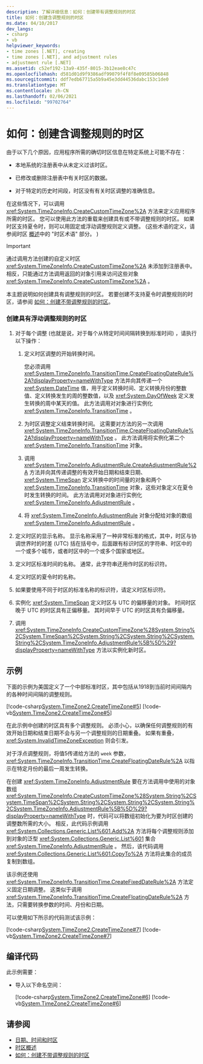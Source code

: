 ```yaml
---
description: 了解详细信息：如何：创建带有调整规则的时区
title: 如何：创建含调整规则的时区
ms.date: 04/10/2017
dev_langs:
- csharp
- vb
helpviewer_keywords:
- time zones [.NET], creating
- time zones [.NET], and adjustment rules
- adjustment rule [.NET]
ms.assetid: c52ef192-13a9-435f-8015-3b12eae8c47c
ms.openlocfilehash: d581d01d9f9386adf99079f4f8f8e09585b06848
ms.sourcegitcommit: ddf7edb67715a5b9a45e3dd44536dabc153c1de0
ms.translationtype: MT
ms.contentlocale: zh-CN
ms.lasthandoff: 02/06/2021
ms.locfileid: "99702764"
---
```

# <a name="how-to-create-time-zones-with-adjustment-rules"></a>如何：创建含调整规则的时区

由于以下几个原因，应用程序所需的确切时区信息在特定系统上可能不存在：

- 本地系统的注册表中从未定义过该时区。

- 已修改或删除注册表中有关时区的数据。

- 对于特定的历史时间段，时区没有有关时区调整的准确信息。

在这些情况下，可以调用 <xref:System.TimeZoneInfo.CreateCustomTimeZone%2A> 方法来定义应用程序所需的时区。 您可以使用此方法的重载来创建具有或不带调整规则的时区。 如果时区支持夏令时，则可以用固定或浮动调整规则定义调整。  (这些术语的定义，请参阅时区 [概述](time-zone-overview.md)中的 "时区术语" 部分。 ) 

> [!IMPORTANT]
> 通过调用方法创建的自定义时区 <xref:System.TimeZoneInfo.CreateCustomTimeZone%2A> 未添加到注册表中。 相反，只能通过方法调用返回的对象引用来访问这些对象 <xref:System.TimeZoneInfo.CreateCustomTimeZone%2A> 。

本主题说明如何创建具有调整规则的时区。 若要创建不支持夏令时调整规则的时区，请参阅 [如何：创建不带调整规则的时区](create-time-zones-without-adjustment-rules.md)。

### <a name="to-create-a-time-zone-with-floating-adjustment-rules"></a>创建具有浮动调整规则的时区

1. 对于每个调整 (也就是说，对于每个从特定时间间隔转换到标准时间) ，请执行以下操作：

    1. 定义时区调整的开始转换时间。

       您必须调用 <xref:System.TimeZoneInfo.TransitionTime.CreateFloatingDateRule%2A?displayProperty=nameWithType> 方法并向其传递一个 <xref:System.DateTime> 值，用于定义转换时间、定义转换月份的整数值、定义转换发生的周的整数值，以及 <xref:System.DayOfWeek> 定义发生转换的周中某天的值。 此方法调用对对象进行实例化 <xref:System.TimeZoneInfo.TransitionTime> 。

    2. 为时区调整定义结束转换时间。 这需要对方法的另一次调用 <xref:System.TimeZoneInfo.TransitionTime.CreateFloatingDateRule%2A?displayProperty=nameWithType> 。 此方法调用将实例化第二个 <xref:System.TimeZoneInfo.TransitionTime> 对象。

    3. 调用 <xref:System.TimeZoneInfo.AdjustmentRule.CreateAdjustmentRule%2A> 方法并向其传递调整的有效开始日期和结束日期、 <xref:System.TimeSpan> 定义转换中的时间量的对象和两个 <xref:System.TimeZoneInfo.TransitionTime> 对象，这些对象定义在夏令时发生转换的时间。 此方法调用对对象进行实例化 <xref:System.TimeZoneInfo.AdjustmentRule> 。

    4. 将 <xref:System.TimeZoneInfo.AdjustmentRule> 对象分配给对象的数组 <xref:System.TimeZoneInfo.AdjustmentRule> 。

2. 定义时区的显示名称。 显示名称采用了一种非常标准的格式，其中，时区与协调世界时的时差 (UTC) 括在括号中，后面跟有标识时区的字符串、时区中的一个或多个城市，或者时区中的一个或多个国家或地区。

3. 定义时区标准时间的名称。 通常，此字符串还用作时区的标识符。

4. 定义时区的夏令时的名称。

5. 如果要使用不同于时区的标准名称的标识符，请定义时区标识符。

6. 实例化 <xref:System.TimeSpan> 定义时区与 UTC 的偏移量的对象。 时间时区晚于 UTC 的时区具有正偏移量。 其时间早于 UTC 的时区具有负偏移量。

7. 调用 <xref:System.TimeZoneInfo.CreateCustomTimeZone%28System.String%2CSystem.TimeSpan%2CSystem.String%2CSystem.String%2CSystem.String%2CSystem.TimeZoneInfo.AdjustmentRule%5B%5D%29?displayProperty=nameWithType> 方法以实例化新时区。

## <a name="example"></a>示例

下面的示例为美国定义了一个中部标准时区，其中包括从1918到当前时间间隔内的各种时间间隔的调整规则。

[!code-csharp[System.TimeZone2.CreateTimeZone#5](../../../samples/snippets/csharp/VS_Snippets_CLR_System/system.TimeZone2.CreateTimeZone/cs/System.TimeZone2.CreateTimeZone.cs#5)]
[!code-vb[System.TimeZone2.CreateTimeZone#5](../../../samples/snippets/visualbasic/VS_Snippets_CLR_System/system.TimeZone2.CreateTimeZone/vb/System.TimeZone2.CreateTimeZone.vb#5)]

在此示例中创建的时区具有多个调整规则。 必须小心，以确保任何调整规则的有效开始日期和结束日期不会与另一个调整规则的日期重叠。 如果有重叠， <xref:System.InvalidTimeZoneException> 则会引发。

对于浮点调整规则，将值5传递给方法的 `week` 参数， <xref:System.TimeZoneInfo.TransitionTime.CreateFloatingDateRule%2A> 以指示在特定月份的最后一周发生转换。

在创建 <xref:System.TimeZoneInfo.AdjustmentRule> 要在方法调用中使用的对象数组 <xref:System.TimeZoneInfo.CreateCustomTimeZone%28System.String%2CSystem.TimeSpan%2CSystem.String%2CSystem.String%2CSystem.String%2CSystem.TimeZoneInfo.AdjustmentRule%5B%5D%29?displayProperty=nameWithType> 时，代码可以将数组初始化为要为时区创建的调整数所需的大小。 相反，此代码示例调用 <xref:System.Collections.Generic.List%601.Add%2A> 方法将每个调整规则添加到对象的泛型 <xref:System.Collections.Generic.List%601> 集合 <xref:System.TimeZoneInfo.AdjustmentRule> 。 然后，该代码调用 <xref:System.Collections.Generic.List%601.CopyTo%2A> 方法将此集合的成员复制到数组。

该示例还使用 <xref:System.TimeZoneInfo.TransitionTime.CreateFixedDateRule%2A> 方法定义固定日期调整。 这类似于调用 <xref:System.TimeZoneInfo.TransitionTime.CreateFloatingDateRule%2A> 方法，只需要转换参数的时间、月份和日期。

可以使用如下所示的代码测试该示例：

[!code-csharp[System.TimeZone2.CreateTimeZone#7](../../../samples/snippets/csharp/VS_Snippets_CLR_System/system.TimeZone2.CreateTimeZone/cs/System.TimeZone2.CreateTimeZone.cs#7)]
[!code-vb[System.TimeZone2.CreateTimeZone#7](../../../samples/snippets/visualbasic/VS_Snippets_CLR_System/system.TimeZone2.CreateTimeZone/vb/System.TimeZone2.CreateTimeZone.vb#7)]

## <a name="compiling-the-code"></a>编译代码

此示例需要：

- 导入以下命名空间：

  [!code-csharp[System.TimeZone2.CreateTimeZone#6](../../../samples/snippets/csharp/VS_Snippets_CLR_System/system.TimeZone2.CreateTimeZone/cs/System.TimeZone2.CreateTimeZone.cs#6)]
  [!code-vb[System.TimeZone2.CreateTimeZone#6](../../../samples/snippets/visualbasic/VS_Snippets_CLR_System/system.TimeZone2.CreateTimeZone/vb/System.TimeZone2.CreateTimeZone.vb#6)]

## <a name="see-also"></a>请参阅

- [日期、时间和时区](index.md)
- [时区概述](time-zone-overview.md)
- [如何：创建不带调整规则的时区](create-time-zones-without-adjustment-rules.md)
